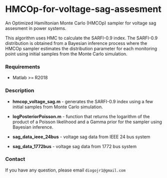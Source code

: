 # HMCOp-for-voltage-sag-assesment
An Optimized Hamiltonian Monte Carlo (HMCOp) sampler for voltage sag assesment in power systems.

This algorithm uses HMC to calculate the SARFI-0.9 index. The SARFI-0.9 distribution is obtained from a Bayesian inference process where the HMCOp sampler estimates the distribution parameter for each monitoring point using initial samples from the Monte Carlo simulation.

### Requirements
- Matlab >= R2018 

### Description
- **hmcop_voltage_sag.m** - generates the SARFI-0.9 index using a few initial samples from Monte Carlo simulation.  

- **logPosteriorPoisson.m** - function that returns the logarithm of the product of a Poisson likelihood and a Gamma prior for the sampler using Bayesian inference. 

- **sag_data_ieee_24bus** - voltage sag data from IEEE 24 bus system

- **sag_data_1772bus** - voltage sag data from 1772 bus system

### Contact
If you have any question, please email `diogojr1@gmail.com`
